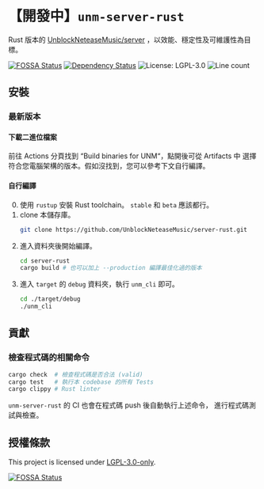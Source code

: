 # 【開發中】`unm-server-rust`

<!-- TODO: 開發完成後統一轉換成簡體中文（或是雙語系） -->

Rust 版本的 [UnblockNeteaseMusic/server](https://github.com/UnblockNeteaseMusic/server)
，以效能、穩定性及可維護性為目標。

[![FOSSA Status](https://app.fossa.com/api/projects/git%2Bgithub.com%2FUnblockNeteaseMusic%2Fserver-rust.svg?type=shield)](https://app.fossa.com/projects/git%2Bgithub.com%2FUnblockNeteaseMusic%2Fserver-rust?ref=badge_shield)
[![Dependency Status](https://deps.rs/repo/github/UnblockNeteaseMusic/server-rust/status.svg)](https://deps.rs/repo/github/UnblockNeteaseMusic/server-rust)
![License: LGPL-3.0](https://shields.io/github/license/UnblockNeteaseMusic/server-rust)
![Line count](https://shields.io/tokei/lines/github/UnblockNeteaseMusic/server-rust)

## 安裝

### 最新版本

#### 下載二進位檔案

<!-- TODO: Release -->

前往 Actions 分頁找到 “Build binaries for UNM“，點開後可從 Artifacts 中
選擇符合您電腦架構的版本。假如沒找到，您可以參考下文自行編譯。

#### 自行編譯

0. 使用 `rustup` 安裝 Rust toolchain。
   `stable` 和 `beta` 應該都行。
1. clone 本儲存庫。
    ```bash
    git clone https://github.com/UnblockNeteaseMusic/server-rust.git
    ```
2. 進入資料夾後開始編譯。
    ```bash
   cd server-rust
   cargo build # 也可以加上 --production 編譯最佳化過的版本
    ```
3. 進入 `target` 的 `debug` 資料夾，執行 `unm_cli` 即可。
   ```bash
   cd ./target/debug
   ./unm_cli
   ```

## 貢獻

### 檢查程式碼的相關命令

```bash
cargo check  # 檢查程式碼是否合法 (valid)
cargo test   # 執行本 codebase 的所有 Tests
cargo clippy # Rust linter
```

`unm-server-rust` 的 CI 也會在程式碼 push 後自動執行上述命令，
進行程式碼測試與檢查。

## 授權條款

This project is licensed under [LGPL-3.0-only](https://spdx.org/licenses/LGPL-3.0-only.html).

[![FOSSA Status](https://app.fossa.com/api/projects/git%2Bgithub.com%2FUnblockNeteaseMusic%2Fserver-rust.svg?type=large)](https://app.fossa.com/projects/git%2Bgithub.com%2FUnblockNeteaseMusic%2Fserver-rust?ref=badge_large)
